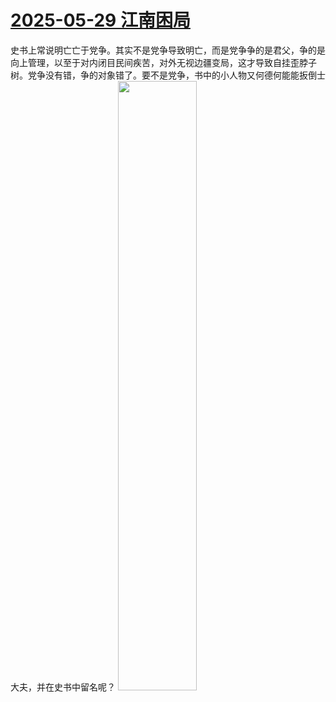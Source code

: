 # [2025-05-29 江南困局](https://github.com/myccnn/tuix40/issues/48)

史书上常说明亡亡于党争。其实不是党争导致明亡，而是党争争的是君父，争的是向上管理，以至于对内闭目民间疾苦，对外无视边疆变局，这才导致自挂歪脖子树。党争没有错，争的对象错了。要不是党争，书中的小人物又何德何能能扳倒士大夫，并在史书中留名呢？
<img src="https://github.com/user-attachments/assets/dbc8a64b-f102-4956-a3b0-16b0b85ab15a" width="50%">